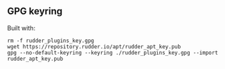 ## GPG keyring

Built with:

```
rm -f rudder_plugins_key.gpg
wget https://repository.rudder.io/apt/rudder_apt_key.pub
gpg --no-default-keyring --keyring ./rudder_plugins_key.gpg --import rudder_apt_key.pub 
```

